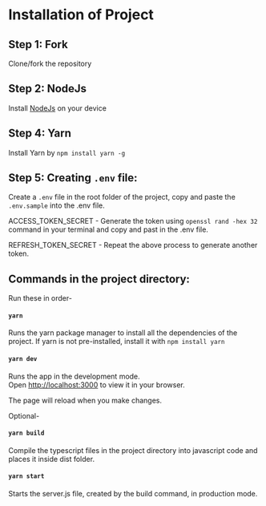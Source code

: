 # Installation of Project

## Step 1: Fork

Clone/fork the repository

## Step 2: NodeJs

Install [NodeJs](https://nodejs.org/en/download/) on your device

## Step 4: Yarn

Install Yarn by `npm install yarn -g`

## Step 5: Creating `.env` file:

Create a `.env` file in the root folder of the project, copy and paste the `.env.sample` into the .env file.

ACCESS_TOKEN_SECRET - Generate the token using `openssl rand -hex 32` command in your terminal and copy and past in the .env file.

REFRESH_TOKEN_SECRET - Repeat the above process to generate another token.

## Commands in the project directory:

Run these in order-

#### `yarn`

Runs the yarn package manager to install all the dependencies of the project. If yarn is not pre-installed, install it with `npm install yarn`

#### `yarn dev`

Runs the app in the development mode.\
Open [http://localhost:3000](http://localhost:3000) to view it in your browser.

The page will reload when you make changes.

Optional-

#### `yarn build`

Compile the typescript files in the project directory into javascript code and places it inside dist folder.

#### `yarn start`

Starts the server.js file, created by the build command, in production mode.
